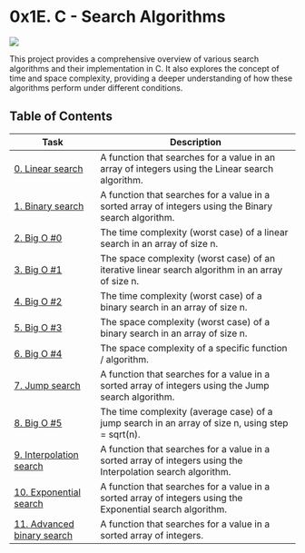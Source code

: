 # 0x1E. C - Search Algorithms

![](https://img.freepik.com/free-vector/magnifying-glass-analysis-search-symbol-business-science-internet-surfing-concept-abstract-digital-wireframe-low-poly-mesh-vector-illustration_587448-453.jpg?w=996&t=st=1702402440~exp=1702403040~hmac=0c8898e7b7a227774d18a79fda0680b47a91af159c322b8eb039ae747ea5ed10)

This project provides a comprehensive overview of various search algorithms and their implementation in C. It also explores the concept of time and space complexity, providing a deeper understanding of how these algorithms perform under different conditions.

## Table of Contents

| Task | Description |
| ---- | ----------- |
| [0. Linear search](./0-linear.c) | A function that searches for a value in an array of integers using the Linear search algorithm. |
| [1. Binary search](./1-binary.c) | A function that searches for a value in a sorted array of integers using the Binary search algorithm. |
| [2. Big O #0](./2-O) | The time complexity (worst case) of a linear search in an array of size n. |
| [3. Big O #1](./3-O) | The space complexity (worst case) of an iterative linear search algorithm in an array of size n. |
| [4. Big O #2](./4-O) | The time complexity (worst case) of a binary search in an array of size n. |
| [5. Big O #3](./5-O) | The space complexity (worst case) of a binary search in an array of size n. |
| [6. Big O #4](./6-O) | The space complexity of a specific function / algorithm. |
| [7. Jump search](./100-jump.c) | A function that searches for a value in a sorted array of integers using the Jump search algorithm. |
| [8. Big O #5](./101-O) | The time complexity (average case) of a jump search in an array of size n, using step = sqrt(n). |
| [9. Interpolation search](./102-interpolation.c) | A function that searches for a value in a sorted array of integers using the Interpolation search algorithm. |
| [10. Exponential search](./103-exponential.c) | A function that searches for a value in a sorted array of integers using the Exponential search algorithm. |
| [11. Advanced binary search](./104-advanced_binary.c) | A function that searches for a value in a sorted array of integers. |

